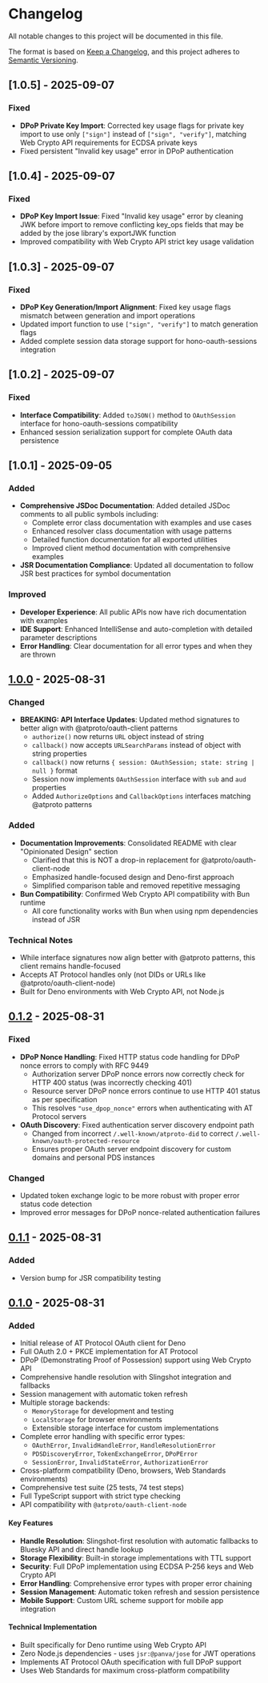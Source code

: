 # Changelog

All notable changes to this project will be documented in this file.

The format is based on [Keep a Changelog](https://keepachangelog.com/en/1.0.0/),
and this project adheres to [Semantic Versioning](https://semver.org/spec/v2.0.0.html).

## [1.0.5] - 2025-09-07

### Fixed

- **DPoP Private Key Import**: Corrected key usage flags for private key import to use only `["sign"]` instead of `["sign", "verify"]`, matching Web Crypto API requirements for ECDSA private keys
- Fixed persistent "Invalid key usage" error in DPoP authentication

## [1.0.4] - 2025-09-07

### Fixed

- **DPoP Key Import Issue**: Fixed "Invalid key usage" error by cleaning JWK before import to remove conflicting key_ops fields that may be added by the jose library's exportJWK function
- Improved compatibility with Web Crypto API strict key usage validation

## [1.0.3] - 2025-09-07

### Fixed

- **DPoP Key Generation/Import Alignment**: Fixed key usage flags mismatch between generation and import operations
- Updated import function to use `["sign", "verify"]` to match generation flags
- Added complete session data storage support for hono-oauth-sessions integration

## [1.0.2] - 2025-09-07

### Fixed

- **Interface Compatibility**: Added `toJSON()` method to `OAuthSession` interface for hono-oauth-sessions compatibility
- Enhanced session serialization support for complete OAuth data persistence

## [1.0.1] - 2025-09-05

### Added

- **Comprehensive JSDoc Documentation**: Added detailed JSDoc comments to all public symbols including:
  - Complete error class documentation with examples and use cases
  - Enhanced resolver class documentation with usage patterns
  - Detailed function documentation for all exported utilities
  - Improved client method documentation with comprehensive examples
- **JSR Documentation Compliance**: Updated all documentation to follow JSR best practices for symbol documentation

### Improved

- **Developer Experience**: All public APIs now have rich documentation with examples
- **IDE Support**: Enhanced IntelliSense and auto-completion with detailed parameter descriptions
- **Error Handling**: Clear documentation for all error types and when they are thrown

## [1.0.0] - 2025-08-31

### Changed

- **BREAKING: API Interface Updates**: Updated method signatures to better align with @atproto/oauth-client patterns
  - `authorize()` now returns `URL` object instead of string
  - `callback()` now accepts `URLSearchParams` instead of object with string properties
  - `callback()` now returns `{ session: OAuthSession; state: string | null }` format
  - Session now implements `OAuthSession` interface with `sub` and `aud` properties
  - Added `AuthorizeOptions` and `CallbackOptions` interfaces matching @atproto patterns

### Added

- **Documentation Improvements**: Consolidated README with clear "Opinionated Design" section
  - Clarified that this is NOT a drop-in replacement for @atproto/oauth-client-node
  - Emphasized handle-focused design and Deno-first approach
  - Simplified comparison table and removed repetitive messaging
- **Bun Compatibility**: Confirmed Web Crypto API compatibility with Bun runtime
  - All core functionality works with Bun when using npm dependencies instead of JSR

### Technical Notes

- While interface signatures now align better with @atproto patterns, this client remains handle-focused
- Accepts AT Protocol handles only (not DIDs or URLs like @atproto/oauth-client-node)
- Built for Deno environments with Web Crypto API, not Node.js

## [0.1.2] - 2025-08-31

### Fixed

- **DPoP Nonce Handling**: Fixed HTTP status code handling for DPoP nonce errors to comply with RFC 9449
  - Authorization server DPoP nonce errors now correctly check for HTTP 400 status (was incorrectly checking 401)
  - Resource server DPoP nonce errors continue to use HTTP 401 status as per specification
  - This resolves `"use_dpop_nonce"` errors when authenticating with AT Protocol servers
- **OAuth Discovery**: Fixed authentication server discovery endpoint path
  - Changed from incorrect `/.well-known/atproto-did` to correct `/.well-known/oauth-protected-resource`
  - Ensures proper OAuth server endpoint discovery for custom domains and personal PDS instances

### Changed

- Updated token exchange logic to be more robust with proper error status code detection
- Improved error messages for DPoP nonce-related authentication failures

## [0.1.1] - 2025-08-31

### Added

- Version bump for JSR compatibility testing

## [0.1.0] - 2025-08-31

### Added

- Initial release of AT Protocol OAuth client for Deno
- Full OAuth 2.0 + PKCE implementation for AT Protocol
- DPoP (Demonstrating Proof of Possession) support using Web Crypto API
- Comprehensive handle resolution with Slingshot integration and fallbacks
- Session management with automatic token refresh
- Multiple storage backends:
  - `MemoryStorage` for development and testing
  - `LocalStorage` for browser environments
  - Extensible storage interface for custom implementations
- Complete error handling with specific error types:
  - `OAuthError`, `InvalidHandleError`, `HandleResolutionError`
  - `PDSDiscoveryError`, `TokenExchangeError`, `DPoPError`
  - `SessionError`, `InvalidStateError`, `AuthorizationError`
- Cross-platform compatibility (Deno, browsers, Web Standards environments)
- Comprehensive test suite (25 tests, 74 test steps)
- Full TypeScript support with strict type checking
- API compatibility with `@atproto/oauth-client-node`

#### Key Features

- **Handle Resolution**: Slingshot-first resolution with automatic fallbacks to Bluesky API and direct handle lookup
- **Storage Flexibility**: Built-in storage implementations with TTL support
- **Security**: Full DPoP implementation using ECDSA P-256 keys and Web Crypto API
- **Error Handling**: Comprehensive error types with proper error chaining
- **Session Management**: Automatic token refresh and session persistence
- **Mobile Support**: Custom URL scheme support for mobile app integration

#### Technical Implementation

- Built specifically for Deno runtime using Web Crypto API
- Zero Node.js dependencies - uses `jsr:@panva/jose` for JWT operations
- Implements AT Protocol OAuth specification with full DPoP support
- Uses Web Standards for maximum cross-platform compatibility

[1.0.0]: https://github.com/tijs/oauth-client-deno/releases/tag/v1.0.0
[0.1.2]: https://github.com/tijs/oauth-client-deno/releases/tag/v0.1.2
[0.1.1]: https://github.com/tijs/oauth-client-deno/releases/tag/v0.1.1
[0.1.0]: https://github.com/tijs/oauth-client-deno/releases/tag/v0.1.0
